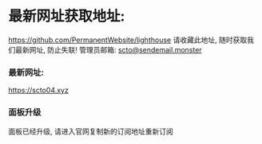 # 最新网址获取地址: 
https://github.com/PermanentWebsite/lighthouse
请收藏此地址, 随时获取我们最新网址, 防止失联!
管理员邮箱:
scto@sendemail.monster

### 最新网址:

https://scto04.xyz

### 面板升级
面板已经升级, 请进入官网复制新的订阅地址重新订阅
